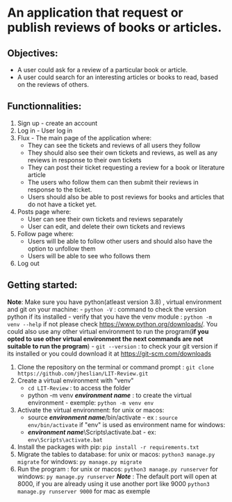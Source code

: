 
# An application that request or publish reviews of books or articles.

## Objectives:

- A user could ask for a review of a particular book or article.
- A user could search for an interesting articles or books to read, based on the reviews of others.

## Functionnalities:
1. Sign up - create an account
2. Log in - User log in
3. Flux - The main page of the application where:
	- They can see the tickets and reviews of all users they follow
	- They should also see their own tickets and reviews, as well as any reviews in response to their own tickets 
	- They can post their ticket requesting a review for a book or literature article
	- The users who follow them can then submit their reviews in response to the ticket.
	- Users should also be able to post reviews for books and articles that do not have a ticket yet.
4. Posts page where:
	- User can see their own tickets and reviews separately
	- User can edit, and delete their own tickets and reviews
5. Follow page where:
	 - Users will be able to follow other users and should also have the option to unfollow them
	 - Users will be able to see who follows them
6. Log out 


## Getting started:
**Note**: Make sure you have python(atleast version 3.8) , virtual environment and git on your machine:
	- `python -V` : command to check the version python if its installed
	- verify that you have the venv module : `python -m venv --help` if not please check https://www.python.org/downloads/. You could also use any other virtual environment to run the program(**if you opted to use other virtual environment the next commands are not suitable to run the program**)
	- `git --version` : to check your git version if its installed or you could download it at https://git-scm.com/downloads
 1. Clone the repository on the terminal or command prompt : `git clone https://github.com/jheslian/LIT-Review.git`
 2. Create a virtual environment with "venv"  
	 - `cd LIT-Review` :  to access the folder 
	 - python -m venv ***environment name*** : to create the virtual environment - exemple: `python -m venv env`
3. Activate the virtual environment:
	for unix or macos:
	- source ***environment name***/bin/activate - ex : `source env/bin/activate` if "env" is used as environment name 
	for windows:
	- ***environment name***\Scripts\activate.bat - ex: `env\Scripts\activate.bat`
4. Install the packages with pip: `pip install -r requirements.txt`	
5.  Migrate the tables to database:
    	for unix or macos: `python3 manage.py migrate`
	for windows: `py manage.py migrate`
6. Run the program :
	for unix or macos: `python3 manage.py runserver`
	for windows: `py manage.py runserver`
	***Note*** : The default port will open at 8000, if you are already using it use another port  like 9000 `python3 manage.py runserver 9000` for mac as exemple

